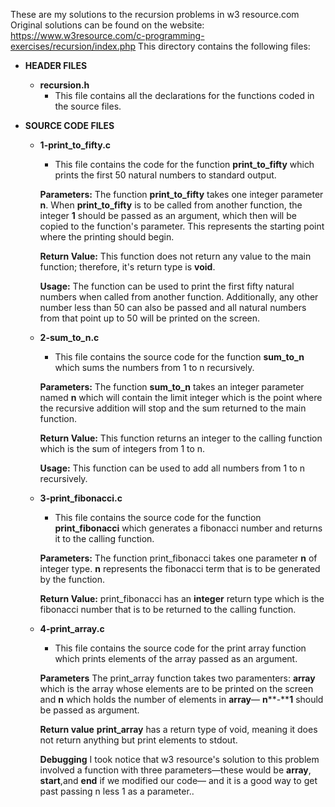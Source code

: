 These are my solutions to the recursion problems in w3 resource.com 
Original solutions can be found on the website: https://www.w3resource.com/c-programming-exercises/recursion/index.php
This directory contains the following files:

* **HEADER FILES**

	* **recursion.h**
		- This file contains all the declarations for the functions coded in the source files.

* **SOURCE CODE FILES**
	* **1-print_to_fifty.c**
		- This file contains the code for the function **print_to_fifty** which prints the first 50 natural numbers
		  to standard output.

		**Parameters:** 
		The function **print_to_fifty** takes one integer parameter **n**. When **print_to_fifty** is to be called from another function,
		the integer **1** should be passed as an argument, which then will be copied to the function's parameter. This
		represents the starting point where the printing should begin.

		**Return Value:** 
		This function does not return any value to the main function; therefore, it's return type is **void**.

		**Usage:** 
		The function can be used to print the first fifty natural numbers when called from another function.
		Additionally, any other number less than 50 can also be passed and all natural numbers from that point up
		to 50 will be printed on the screen.

	* **2-sum_to_n.c**
		- This file contains the source code for the function **sum_to_n** which sums the numbers from 1 to n recursively.
		
		**Parameters:**
		The function **sum_to_n** takes an integer parameter named **n** which will contain the limit integer which is
		the point where the recursive addition will stop and the sum returned to the main function.
		
		**Return Value:** 
		This function returns an integer to the calling function which is the sum of integers from 1 to n.
		
		**Usage:** 
		This function can be used to add all numbers from 1 to n recursively.
	* **3-print_fibonacci.c**
		- This file contains the source code for the function **print_fibonacci** which generates a fibonacci
		  number and returns it to the calling function.
		
		**Parameters:** 
		The function print_fibonacci takes one parameter **n** of integer type. **n** represents the fibonacci
		term that is to be generated by the function.
		
		**Return Value:** 
		print_fibonacci has an **integer** return type which is the fibonacci number that is to be returned to the 
		calling function.
	* **4-print_array.c**
		- This file contains the source code for the print array function which prints elements of the array passed
		as an argument.

		**Parameters**
		The print_array function takes two paramenters: **array** which is the array whose elements are to be printed
		on the screen and **n** which holds the number of elements in **array**— **n****-****1** should be passed as
		argument.
		
		**Return value**
		**print_array** has a return type of void, meaning it does not return anything but print elements to stdout.

		**Debugging**
		I took notice that w3 resource's solution to this problem involved a function with three parameters—these would be
		**array**, **start**,and **end** if we modified our code— and it is a good way to get past passing n less 1 as a 
		parameter..
		
